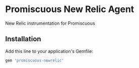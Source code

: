# Promiscuous New Relic Agent

New Relic instrumentation for Promiscuous

## Installation

Add this line to your application's Gemfile:

```ruby
gem 'promiscuous-newrelic'
```
